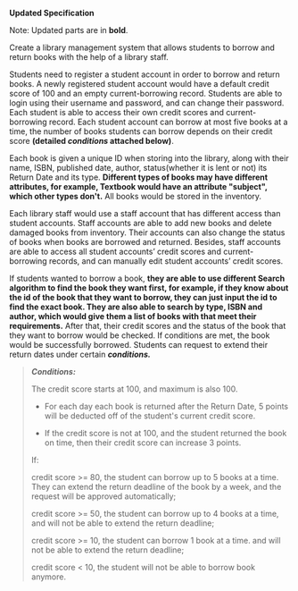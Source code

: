 **Updated Specification**

Note: Updated parts are in **bold**.

Create a library management system that allows students to borrow and return books with the help of a library staff.

Students need to register a student account in order to borrow and return books. A newly registered student account 
would have a default credit score of 100 and an empty current-borrowing record. Students are able to login using their 
username and password, and can change their password. Each student is able to access their own credit scores and 
current-borrowing record. Each student account can borrow at most five books at a time, the number of books students can
borrow depends on their credit score **(detailed _conditions_ attached below)**.

Each book is given a unique ID when storing into the library, along with their name, ISBN, published date, author, 
status(whether it is lent or not) its Return Date and its type. **Different types of books may have different attributes, 
for example, Textbook would have an attribute "subject", which other types don't.** All books would be stored in the inventory.

Each library staff would use a staff account that has different access than student accounts. Staff accounts are able 
to add new books and delete damaged books from inventory. Their accounts can also change the status of books when books 
are borrowed and returned. Besides, staff accounts are able to access all student accounts’ credit scores and 
current-borrowing records, and can manually edit student accounts’ credit scores.

If students wanted to borrow a book, **they are able to use different Search algorithm to find the book they want first, 
for example, if they know about the id of the book that they want to borrow, they can just input the id to find the 
exact book. They are also able to search by type, ISBN and author, which would give them a list of books with that meet 
their requirements.** After that, their credit scores and the status of the book that they want to borrow would be 
checked. If conditions are met, the book would be successfully borrowed. Students can request to extend their return 
dates under certain **_conditions._**

>_**Conditions:**_
> 
>The credit score starts at 100, and maximum is also 100.
> 
> - For each day each book is returned after the Return Date, 5 points will be deducted off of the student's current credit score.
>
> 
>- If the credit score is not at 100, and the student returned the book on time, then their credit score can increase 3 points.
> 
>If:
> 
> credit score >= 80,  the student can borrow up to 5 books at a time. They can extend the return deadline of the book 
> by a week, and the request will be approved automatically;
> 
> credit score >= 50, the student can borrow up to 4 books at a time, and will not be able to extend the return deadline;
> 
> credit score >= 10, the student can borrow 1 book at a time. and will not be able to extend the return deadline;
> 
> credit score < 10,  the student will not be able to borrow book anymore.
